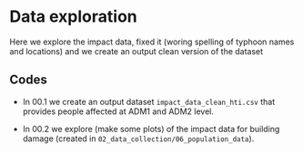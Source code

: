 # Data exploration

Here we explore the impact data, fixed it (woring spelling of typhoon names and locations) and we create an output clean version of the dataset

## Codes

-  In 00.1 we create an output dataset ``impact_data_clean_hti.csv`` that provides people affected at ADM1 and ADM2 level.

-  In 00.2 we explore (make some plots) of the impact data for building damage (created in ```02_data_collection/06_population_data```).
